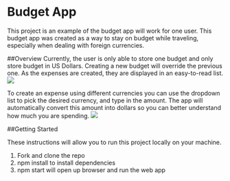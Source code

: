 # Budget App

This project is an example of the budget app will work for one user. This budget app was created as a way to stay on budget while traveling, especially when dealing with foreign currencies. 




##Overview
Currently, the user is only able to store one budget and only store budget in US Dollars.  Creating a new budget will override the previous one. As the expenses are created, they are displayed in an easy-to-read list.
<img src="images/BudgetAppScreeShot.png">

To create an expense using different currencies you can use the dropdown list to pick the desired currency, and type in the amount. The app will automatically convert this amount into dollars so you can better understand how much you are spending.
<img src="images/conversionScreenShot.png">

##Getting Started

These instructions will allow you to run this project locally on your machine.

1. Fork and clone the repo
1. npm install to install dependencies
1. npm start will open up browser and run the web app


